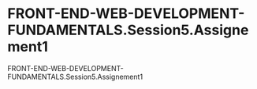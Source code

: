 # FRONT-END-WEB-DEVELOPMENT-FUNDAMENTALS.Session5.Assignement1
FRONT-END-WEB-DEVELOPMENT-FUNDAMENTALS.Session5.Assignement1
